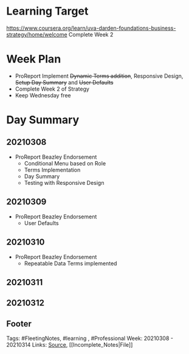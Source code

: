 # Learning Target
https://www.coursera.org/learn/uva-darden-foundations-business-strategy/home/welcome
Complete Week 2

# Week Plan
- ProReport Implement ~~Dynamic Terms addition~~, Responsive Design, ~~Setup Day Summary~~ and ~~User Defaults~~
- Complete Week 2 of Strategy 
- Keep Wednesday free 


# Day Summary
## 20210308
- ProReport Beazley Endorsement
	- Conditional Menu based on Role
	- Terms Implementation
	- Day Summary
	- Testing with Responsive Design

## 20210309
- ProReport Beazley Endorsement
	- User Defaults
	
## 20210310
- ProReport Beazley Endorsement
	- Repeatable Data Terms implemented
	

## 20210311


## 20210312


## Footer

Tags: #FleetingNotes, #learning , #Professional
Week: 20210308 - 20210314
Links: 
[Source](template.md), [[Incomplete_Notes|File]]

<!--
Comment - 
-->
<!--stackedit_data:
eyJoaXN0b3J5IjpbLTc1NDk4MjY1NiwxMjA2ODk3OTExLC0xNz
gzMTI3OTksMTg5NDQ2OTEyMiwtNzAxMDM0NDVdfQ==
-->